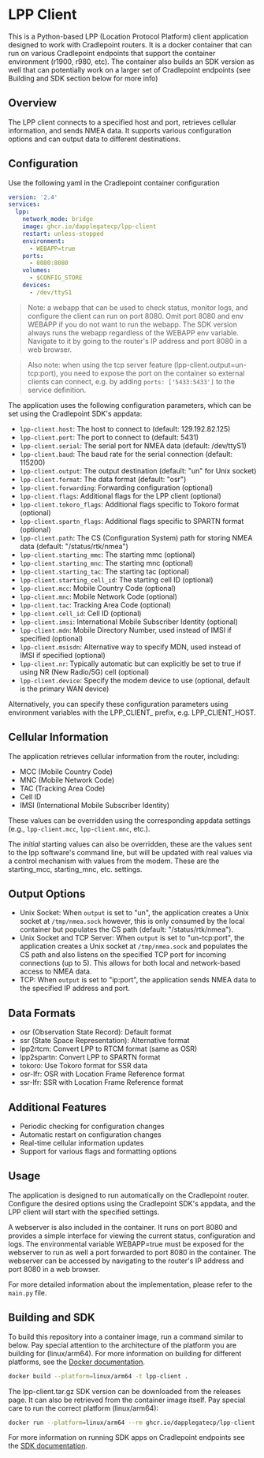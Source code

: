 # LPP Client

This is a Python-based LPP (Location Protocol Platform) client application designed to work with Cradlepoint routers. It is a docker container that can run on various Cradlepoint endpoints that support the container environment (r1900, r980, etc). The container also builds an SDK version as well that can potentially work on a larger set of Cradlepoint endpoints (see Building and SDK section below for more info)

## Overview

The LPP client connects to a specified host and port, retrieves cellular information, and sends NMEA data. It supports various configuration options and can output data to different destinations.

## Configuration

Use the following yaml in the Cradlepoint container configuration

```yaml
version: '2.4'
services:
  lpp:
    network_mode: bridge
    image: ghcr.io/dapplegatecp/lpp-client
    restart: unless-stopped
    environment:
      - WEBAPP=true
    ports:
      - 8080:8080
    volumes:
      - $CONFIG_STORE
    devices:
      - /dev/ttyS1

```
> Note: a webapp that can be used to check status, monitor logs, and configure the client can run on port 8080. Omit port 8080 and env WEBAPP if you do not want to run the webapp. The SDK version always runs the webapp regardless of the WEBAPP env variable. Navigate to it by going to the router's IP address and port 8080 in a web browser.

> Also note: when using the tcp server feature (lpp-client.output=un-tcp:port), you need to expose the port on the container so external clients can connect, e.g. by adding `ports: ['5433:5433']` to the service definition.

The application uses the following configuration parameters, which can be set using the Cradlepoint SDK's appdata:

- `lpp-client.host`: The host to connect to (default: 129.192.82.125)
- `lpp-client.port`: The port to connect to (default: 5431)
- `lpp-client.serial`: The serial port for NMEA data (default: /dev/ttyS1)
- `lpp-client.baud`: The baud rate for the serial connection (default: 115200)
- `lpp-client.output`: The output destination (default: "un" for Unix socket)
- `lpp-client.format`: The data format (default: "osr")
- `lpp-client.forwarding`: Forwarding configuration (optional)
- `lpp-client.flags`: Additional flags for the LPP client (optional)
- `lpp-client.tokoro_flags`: Additional flags specific to Tokoro format (optional)
- `lpp-client.spartn_flags`: Additional flags specific to SPARTN format (optional)
- `lpp-client.path`: The CS (Configuration System) path for storing NMEA data (default: "/status/rtk/nmea")
- `lpp-client.starting_mmc`: The starting mmc (optional)
- `lpp-client.starting_mnc`: The starting mnc (optional)
- `lpp-client.starting_tac`: The starting tac (optional)
- `lpp-client.starting_cell_id`: The starting cell ID (optional)
- `lpp-client.mcc`: Mobile Country Code (optional)
- `lpp-client.mnc`: Mobile Network Code (optional)
- `lpp-client.tac`: Tracking Area Code (optional)
- `lpp-client.cell_id`: Cell ID (optional)
- `lpp-client.imsi`: International Mobile Subscriber Identity (optional)
- `lpp-client.mdn`: Mobile Directory Number, used instead of IMSI if specified (optional)
- `lpp-client.msisdn`: Alternative way to specify MDN, used instead of IMSI if specified (optional)
- `lpp-client.nr`: Typically automatic but can explicitly be set to true if using NR (New Radio/5G) cell (optional)
- `lpp-client.device`: Specify the modem device to use (optional, default is the primary WAN device)

Alternatively, you can specify these configuration parameters using environment variables with the LPP_CLIENT_ prefix, e.g. LPP_CLIENT_HOST.

## Cellular Information

The application retrieves cellular information from the router, including:

- MCC (Mobile Country Code)
- MNC (Mobile Network Code)
- TAC (Tracking Area Code)
- Cell ID
- IMSI (International Mobile Subscriber Identity)

These values can be overridden using the corresponding appdata settings (e.g., `lpp-client.mcc`, `lpp-client.mnc`, etc.).

The _initial_ starting values can also be overridden, these are the values sent to the lpp software's command line, but will be updated with real values via a control mechanism with values from the modem. These are the starting_mcc, starting_mnc, etc. settings.

## Output Options

- Unix Socket: When `output` is set to "un", the application creates a Unix socket at `/tmp/nmea.sock` however, this is only consumed by the local container but populates the CS path (default: "/status/rtk/nmea").
- Unix Socket and TCP Server: When `output` is set to "un-tcp:port", the application creates a Unix socket at `/tmp/nmea.sock` and populates the CS path and also listens on the specified TCP port for incoming connections (up to 5). This allows for both local and network-based access to NMEA data.
- TCP: When `output` is set to "ip:port", the application sends NMEA data to the specified IP address and port.

## Data Formats

- osr (Observation State Record): Default format
- ssr (State Space Representation): Alternative format
- lpp2rtcm: Convert LPP to RTCM format (same as OSR)
- lpp2spartn: Convert LPP to SPARTN format
- tokoro: Use Tokoro format for SSR data
- osr-lfr: OSR with Location Frame Reference format
- ssr-lfr: SSR with Location Frame Reference format

## Additional Features

- Periodic checking for configuration changes
- Automatic restart on configuration changes
- Real-time cellular information updates
- Support for various flags and formatting options

## Usage

The application is designed to run automatically on the Cradlepoint router. Configure the desired options using the Cradlepoint SDK's appdata, and the LPP client will start with the specified settings.

A webserver is also included in the container. It runs on port 8080 and provides a simple interface for viewing the current status, configuration and logs. The environmental variable WEBAPP=true must be exposed for the webserver to run as well a port forwarded to port 8080 in the container. The webserver can be accessed by navigating to the router's IP address and port 8080 in a web browser.

For more detailed information about the implementation, please refer to the `main.py` file.


## Building and SDK
To build this repository into a container image, run a command similar to below. Pay special attention to the architecture of the platform you are building for (linux/arm64). For more information on building for different platforms, see the [Docker documentation](https://docs.docker.com/desktop/multi-arch/).


```bash
docker build --platform=linux/arm64 -t lpp-client .
```

The lpp-client.tar.gz SDK version can be downloaded from the releases page. It can also be retrieved from the container image itself. Pay special care to run the correct platform (linux/arm64):

```bash
docker run --platform=linux/arm64 --rm ghcr.io/dapplegatecp/lpp-client:latest cat /lpp-client.tar.gz > lpp-client.tar.gz
```

For more information on running SDK apps on Cradlepoint endpoints see the [SDK documentation](https://docs.cradlepoint.com/r/NetCloud-Manager-Tools-Tab/SDK).